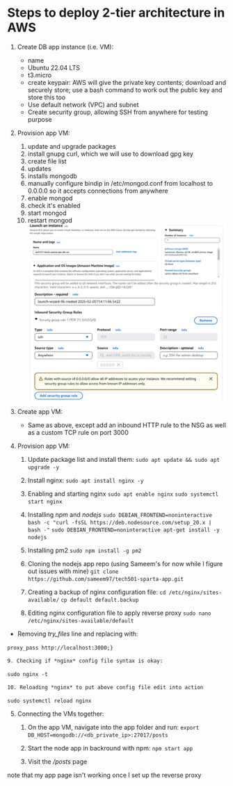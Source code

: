 # Steps to deploy 2-tier architecture in AWS

1. Create DB app instance (i.e. VM):
   - name
   - Ubuntu 22.04 LTS
   - t3.micro
   - create keypair: AWS will give the private key contents; download and securely store; use a bash command to work out the public key and store this too
   - Use default network (VPC) and subnet
   - Create security group, allowing SSH from anywhere for testing purpose
 2. Provision app VM:
    1. update and upgrade packages
    2. install gnupg curl, which we will use to download  gpg key
    3. create file list
    4. updates
    5. installs mongodb
    6. manually configure bindip in /etc/mongod.conf from localhost to 0.0.0.0 so it accepts connections from anywhere
    7. enable mongod
    8. check it's enabled
    9. start mongod
    10. restart mongod
![alt text](image-14.png)
![alt text](image-15.png)  


3. Create app VM:
   - Same as above, except add an inbound HTTP rule to the NSG as well as a custom TCP rule on port 3000

4. Provision app VM:

    1. Update package list and install them:
    `sudo apt update && sudo apt upgrade -y`
 
    2. Install nginx:
`sudo apt install nginx -y`
    3. Enabling and starting nginx
`sudo apt enable nginx`
`sudo systemctl start nginx`
 
    4. Installing *npm* and *nodejs*
`sudo DEBIAN_FRONTEND=noninteractive bash -c "curl -fsSL https://deb.nodesource.com/setup_20.x | bash -"`
`sudo DEBIAN_FRONTEND=noninteractive apt-get install -y nodejs` 
 
    5. Installing pm2
`sudo npm install -g pm2`
 
    6. Cloning the nodejs app repo (using Sameem's for now while I figure out issues with mine)
`git clone https://github.com/sameem97/tech501-sparta-app.git`
 
    7. Creating a backup of nginx configuration file:
`cd /etc/nginx/sites-available/`
`cp default default.backup` 

    8. Editing nginx configuration file to apply reverse proxy
`sudo nano /etc/nginx/sites-available/default`

- Removing *try_files* line  and replacing with:

`proxy_pass http://localhost:3000;}`

    9. Checking if *nginx* config file syntax is okay:

`sudo nginx -t`

    10. Reloading *nginx* to put above config file edit into action

`sudo systemctl reload nginx`
 
5. Connecting the VMs together:

   1. On the app VM, navigate into the app folder and run: 
`export DB_HOST=mongodb://<db_private_ip>:27017/posts`

   2. Start the node app in backround with npm:
`npm start app`

   3. Visit the */posts* page 

note that my app page isn't working once I set up the reverse proxy
